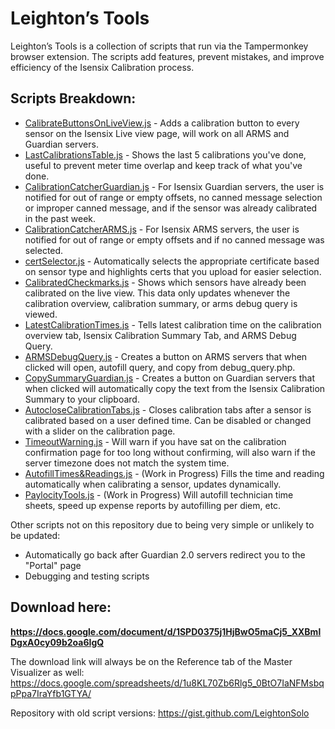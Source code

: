 # **Leighton’s Tools**


Leighton’s Tools is a collection of scripts that run via the Tampermonkey browser extension. The scripts add features, prevent mistakes, and improve efficiency of the Isensix Calibration process.

  
   

**Scripts Breakdown:**
------------------------


- [CalibrateButtonsOnLiveView.js](/CalibrateButtonsOnLiveView.js) - Adds a calibration button to every sensor on the Isensix Live view page, will work on all ARMS and Guardian servers.
- [LastCalibrationsTable.js](/LastCalibrationsTable.js) - Shows the last 5 calibrations you've done, useful to prevent meter time overlap and keep track of what you've done.
- [CalibrationCatcherGuardian.js](/CalibrationCatcherGuardian.js) - For Isensix Guardian servers, the user is notified for out of range or empty offsets, no canned message selection or improper canned message, and if the sensor was already calibrated in the past week.
- [CalibrationCatcherARMS.js](/CalibrationCatcherARMS.js) - For Isensix ARMS servers, the user is notified for out of range or empty offsets and if no canned message was selected.
- [certSelector.js](/certSelector.js) - Automatically selects the appropriate certificate based on sensor type and highlights certs that you upload for easier selection.
- [CalibratedCheckmarks.js](/CalibratedCheckmarks.js) - Shows which sensors have already been calibrated on the live view. This data only updates whenever the calibration overview, calibration summary, or arms debug query is viewed.
- [LatestCalibrationTimes.js](/LatestCalibrationTimes.js) - Tells latest calibration time on the calibration overview tab, Isensix Calibration Summary Tab, and ARMS Debug Query.
- [ARMSDebugQuery.js](/ARMSDebugQuery.js) - Creates a button on ARMS servers that when clicked will open, autofill query, and copy from debug_query.php.
- [CopySummaryGuardian.js](/CopySummaryGuardian.js) - Creates a button on Guardian servers that when clicked will automatically copy the text from the Isensix Calibration Summary to your clipboard.
- [AutocloseCalibrationTabs.js](/AutocloseCalibrationTabs.js) - Closes calibration tabs after a sensor is calibrated based on a user defined time. Can be disabled or changed with a slider on the calibration page. 
- [TimeoutWarning.js](/TimeoutWarning.js) - Will warn if you have sat on the calibration confirmation page for too long without confirming, will also warn if the server timezone does not match the system time.
- [AutofillTimes&Readings.js](/AutofillTimes&Readings.js) - (Work in Progress) Fills the time and reading automatically when calibrating a sensor, updates dynamically.
- [PaylocityTools.js](/PaylocityTools.js) - (Work in Progress) Will autofill technician time sheets, speed up expense reports by autofilling per diem, etc.
  
Other scripts not on this repository due to being very simple or unlikely to be updated:
- Automatically go back after Guardian 2.0 servers redirect you to the "Portal" page
- Debugging and testing scripts


**Download here:**
------------------------

**https://docs.google.com/document/d/1SPD0375j1HjBwO5maCj5_XXBmlDgxA0cy09b2oa6IgQ**


The download link will always be on the Reference tab of the Master Visualizer as well:
https://docs.google.com/spreadsheets/d/1u8KL70Zb6Rlg5_0BtO7IaNFMsbqpPpa7IraYfb1GTYA/


Repository with old script versions:
https://gist.github.com/LeightonSolo

